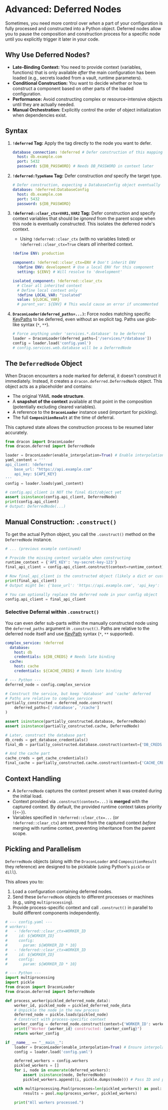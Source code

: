 # Advanced: Deferred Nodes

Sometimes, you need more control over _when_ a part of your configuration is fully processed and constructed into a Python object. Deferred nodes allow you to pause the composition and construction process for a specific node until you explicitly trigger it later in your code.

## Why Use Deferred Nodes?

- **Late-Binding Context:** You need to provide context (variables, functions) that is only available _after_ the main configuration has been loaded (e.g., secrets loaded from a vault, runtime parameters).
- **Conditional Construction:** You want to decide whether or how to construct a component based on other parts of the loaded configuration.
- **Performance:** Avoid constructing complex or resource-intensive objects until they are actually needed.
- **Manual Orchestration:** Explicitly control the order of object initialization when dependencies exist.

## Syntax

1.  **`!deferred` Tag:** Apply the tag directly to the node you want to defer.

    ```yaml
    database_connection: !deferred # Defer construction of this mapping
      host: db.example.com
      port: 5432
      password: ${DB_PASSWORD} # Needs DB_PASSWORD in context later
    ```

2.  **`!deferred:TypeName` Tag:** Defer construction _and_ specify the target type.

    ```yaml
    # Defer construction, expecting a DatabaseConfig object eventually
    database: !deferred:DatabaseConfig
      host: db.example.com
      port: 5432
      password: ${DB_PASSWORD}
    ```

3.  **`!deferred::clear_ctx=VAR1,VAR2` Tag:** Defer construction and specify context variables that should be _ignored_ from the parent scope when this node is eventually constructed. This isolates the deferred node's context.

    - Using `!deferred::clear_ctx` (with no variables listed) or `!deferred::clear_ctx=True` clears _all_ inherited context.

    ```yaml
    !define ENV: production

    component: !deferred::clear_ctx=ENV # Don't inherit ENV
      !define ENV: development # Use a local ENV for this component
      setting: ${ENV} # Will resolve to 'development'

    isolated_component: !deferred::clear_ctx
      # Clear all inherited context
      # Define local context only
      !define LOCAL_VAR: "isolated"
      value: ${LOCAL_VAR}
      # parent_var: ${ENV} # This would cause an error if uncommented
    ```

4.  **`DraconLoader(deferred_paths=...)`:** Force nodes matching specific [KeyPaths](keypaths.md) to be deferred, even without an explicit tag. Paths use glob-like syntax (`*`, `**`).
    ```python
    # Force anything under 'services.*.database' to be deferred
    loader = DraconLoader(deferred_paths=['/services/*/database'])
    config = loader.load('config.yaml')
    # config.services.web.database will be a DeferredNode
    ```

## The `DeferredNode` Object

When Dracon encounters a node marked for deferral, it doesn't construct it immediately. Instead, it creates a `dracon.deferred.DeferredNode` object. This object acts as a placeholder and contains:

- The original YAML **node structure**.
- A **snapshot of the context** available at that point in the composition (potentially excluding cleared variables).
- A reference to the **`DraconLoader`** instance used (important for pickling).
- The full **`CompositionResult`** at the time of deferral.

This captured state allows the construction process to be resumed later accurately.

```python
from dracon import DraconLoader
from dracon.deferred import DeferredNode

loader = DraconLoader(enable_interpolation=True) # Enable interpolation for example
yaml_content = '''
api_client: !deferred
    base_url: "https://api.example.com"
    api_key: ${API_KEY}
'''
config = loader.loads(yaml_content)

# config.api_client is NOT the final dict/object yet
assert isinstance(config.api_client, DeferredNode)
print(config.api_client)
# Output: DeferredNode(...)
```

## Manual Construction: `.construct()`

To get the actual Python object, you call the `.construct()` method on the `DeferredNode` instance.

```python
# ... (previous example continued)

# Provide the missing context variable when constructing
runtime_context = {'API_KEY': 'my-secret-key-123'}
final_api_client = config.api_client.construct(context=runtime_context)

# Now final_api_client is the constructed object (likely a dict or custom class)
print(final_api_client)
# Output might be: {'base_url': 'https://api.example.com', 'api_key': 'my-secret-key-123'}

# You can optionally replace the deferred node in your config object
config.api_client = final_api_client
```

### Selective Deferral within `.construct()`

You can even defer sub-parts _within_ the manually constructed node using the `deferred_paths` argument in `.construct()`. Paths are relative to the deferred node itself and use [KeyPath](keypaths.md) syntax (`*`, `**` supported).

```yaml
complex_service: !deferred
  database:
    host: db
    credentials: ${DB_CREDS} # Needs late binding
  cache:
    host: cache
    credentials: ${CACHE_CREDS} # Needs late binding
```

```python
# --- Python ---
deferred_node = config.complex_service

# Construct the service, but keep 'database' and 'cache' deferred
# Paths are relative to complex_service
partially_constructed = deferred_node.construct(
    deferred_paths=['/database', '/cache']
)

assert isinstance(partially_constructed.database, DeferredNode)
assert isinstance(partially_constructed.cache, DeferredNode)

# Later, construct the database part
db_creds = get_database_credentials()
final_db = partially_constructed.database.construct(context={'DB_CREDS': db_creds})

# And the cache part
cache_creds = get_cache_credentials()
final_cache = partially_constructed.cache.construct(context={'CACHE_CREDS': cache_creds})
```

## Context Handling

- A `DeferredNode` captures the context present when it was created during the initial load.
- Context provided via `.construct(context=...)` is **merged** with the captured context. By default, the provided runtime context takes priority (`{<~}`).
- Variables specified in `!deferred::clear_ctx=...` (or `!deferred::clear_ctx`) are removed from the captured context _before_ merging with runtime context, preventing inheritance from the parent scope.

## Pickling and Parallelism

`DeferredNode` objects (along with the `DraconLoader` and `CompositionResult` they reference) are designed to be picklable (using Python's `pickle` or `dill`).

This allows you to:

1.  Load a configuration containing deferred nodes.
2.  Send these `DeferredNode` objects to different processes or machines (e.g., using `multiprocessing`).
3.  Provide process-specific context and call `.construct()` in parallel to build different components independently.

```python
# --- config.yaml ---
# workers:
#   - !deferred::clear_ctx=WORKER_ID
#     id: ${WORKER_ID}
#     config:
#       param: ${WORKER_ID * 10}
#   - !deferred::clear_ctx=WORKER_ID
#     id: ${WORKER_ID}
#     config:
#       param: ${WORKER_ID * 10}

# --- Python ---
import multiprocessing
import pickle
from dracon import DraconLoader
from dracon.deferred import DeferredNode

def process_worker(pickled_deferred_node_data):
    worker_id, pickled_node = pickled_deferred_node_data
    # Unpickle the node in the new process
    deferred_node = pickle.loads(pickled_node)
    # Construct with process-specific context
    worker_config = deferred_node.construct(context={'WORKER_ID': worker_id})
    print(f"Worker {worker_id} constructed: {worker_config}")
    return worker_config

if __name__ == "__main__":
    loader = DraconLoader(enable_interpolation=True) # Ensure interpolation is on
    config = loader.load('config.yaml')

    deferred_workers = config.workers
    pickled_workers = []
    for i, node in enumerate(deferred_workers):
        assert isinstance(node, DeferredNode)
        pickled_workers.append((i, pickle.dumps(node))) # Pass ID and pickled node

    with multiprocessing.Pool(processes=len(pickled_workers)) as pool:
        results = pool.map(process_worker, pickled_workers)

    print("All workers processed.")
```
